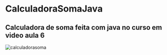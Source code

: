 # CalculadoraSomaJava
## Calculadora de soma feita com java no curso em video aula 6

![calculadorasoma](https://user-images.githubusercontent.com/88678265/171783766-b7734eb3-1ff3-43b1-b531-f6579affb78c.png)
